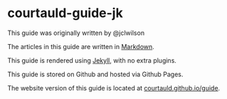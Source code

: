 # courtauld-guide-jk

This guide was originally written by @jclwilson

The articles in this guide are written in [Markdown](https://guides.github.com/features/mastering-markdown/).

This guide is rendered using [Jekyll](https://jekyllrb.com/), with no extra plugins.

This guide is stored on Github and hosted via Github Pages.

The website version of this guide is located at [courtauld.github.io/guide](http://courtauld.github.io/guide).